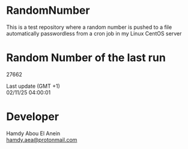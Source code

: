 # RandomNumber    
This is a test repository where a random number is pushed to a file automatically passwordless from a cron job in my Linux CentOS server    
# Random Number of the last run   
27662
      
Last update (GMT +1)    
02/11/25 04:00:01
# Developer    
Hamdy Abou El Anein   
hamdy.aea@protonmail.com
